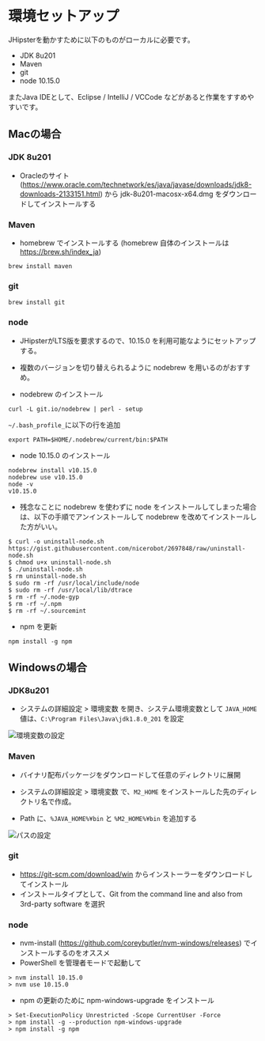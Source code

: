 # 環境セットアップ
JHipsterを動かすために以下のものがローカルに必要です。
 - JDK 8u201
 - Maven
 - git
 - node 10.15.0

またJava IDEとして、Eclipse / IntelliJ / VCCode などがあると作業をすすめやすいです。

## Macの場合
### JDK 8u201
 - Oracleのサイト (https://www.oracle.com/technetwork/es/java/javase/downloads/jdk8-downloads-2133151.html) から jdk-8u201-macosx-x64.dmg をダウンロードしてインストールする

### Maven
 - homebrew でインストールする (homebrew 自体のインストールは https://brew.sh/index_ja)
```
brew install maven
```

### git
```
brew install git
```

### node
 - JHipsterがLTS版を要求するので、10.15.0 を利用可能なようにセットアップする。
 - 複数のバージョンを切り替えられるように nodebrew を用いるのがおすすめ。

 - nodebrew のインストール
```
curl -L git.io/nodebrew | perl - setup
```

```~/.bash_profile_```に以下の行を追加
```
export PATH=$HOME/.nodebrew/current/bin:$PATH
```

 - node 10.15.0 のインストール
```
nodebrew install v10.15.0
nodebrew use v10.15.0
node -v
v10.15.0
```

 - 残念なことに nodebrew を使わずに node をインストールしてしまった場合は、以下の手順でアンインストールして nodebrew を改めてインストールした方がいい。
 ```
$ curl -o uninstall-node.sh https://gist.githubusercontent.com/nicerobot/2697848/raw/uninstall-node.sh
$ chmod u+x uninstall-node.sh 
$ ./uninstall-node.sh 
$ rm uninstall-node.sh
$ sudo rm -rf /usr/local/include/node
$ sudo rm -rf /usr/local/lib/dtrace
$ rm -rf ~/.node-gyp
$ rm -rf ~/.npm
$ rm -rf ~/.sourcemint 
```

 - npm を更新
```
npm install -g npm
```

## Windowsの場合
### JDK8u201
 - システムの詳細設定 > 環境変数 を開き、システム環境変数として ```JAVA_HOME``` 値は、```C:\Program Files\Java\jdk1.8.0_201``` を設定

![環境変数の設定](assets/windows_env_system.png)

### Maven
 - バイナリ配布パッケージをダウンロードして任意のディレクトリに展開
 - システムの詳細設定 > 環境変数 で、```M2_HOME``` をインストールした先のディレクトリ名で作成。

 - Path に、```%JAVA_HOME%¥bin``` と ```%M2_HOME%¥bin``` を追加する

![パスの設定](assets/windows_env_path.png)

### git
 - https://git-scm.com/download/win からインストーラーをダウンロードしてインストール
 - インストールタイプとして、Git from the command line and also from 3rd-party software を選択

### node
 - nvm-install (https://github.com/coreybutler/nvm-windows/releases) でインストールするのをオススメ 
 - PowerShell を管理者モードで起動して
```
> nvm install 10.15.0
> nvm use 10.15.0
```

 - npm の更新のために npm-windows-upgrade をインストール
```
> Set-ExecutionPolicy Unrestricted -Scope CurrentUser -Force
> npm install -g --production npm-windows-upgrade
> npm install -g npm
```
